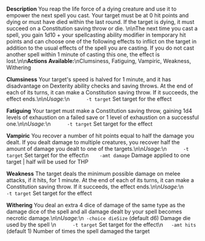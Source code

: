 **Description**
You reap the life force of a dying creature and use it to empower the next spell you cast. Your target must be at 0 hit points and dying or must have died within the last round. If the target is dying, it must succeed on a Constitution saving throw or die. \n\nThe next time you cast a spell, you gain 1d10 + your spellcasting ability modifier in temporary hit points and can choose one of the following effects to inflict on the target in addition to the usual effects of the spell you are casting. If you do not cast another spell within 1 minute of casting this one, the effect is lost.\n\n**Actions Available:**\nClumsiness, Fatiguing, Vampiric, Weakness, Withering

**Clumsiness**
Your target's speed is halved for 1 minute, and it has disadvantage on Dexterity ability checks and saving throws. At the end of each of its turns, it can make a Constitution saving throw. If it succeeds, the effect ends.\n\n*Usage:*\n`      -t target` Set target for the effect

**Fatiguing**
Your target must make a Constitution saving throw, gaining 1d4 levels of exhaustion on a failed save or 1 level of exhaustion on a successful one.\n\n*Usage:*\n`      -t target` Set target for the effect

**Vampiric**
You recover a number of hit points equal to half the damage you dealt. If you dealt damage to multiple creatures, you recover half the amount of damage you dealt to one of the targets.\n\n*Usage:*\n`      -t target` Set target for the effect\n`    -amt damage` Damage applied to one target | half will be used for THP

**Weakness**
The target deals the minimum possible damage on melee attacks, if it hits, for 1 minute. At the end of each of its turns, it can make a Constitution saving throw. If it succeeds, the effect ends.\n\n*Usage:*\n`      -t target` Set target for the effect

**Withering**
You deal an extra 4 dice of damage of the same type as the damage dice of the spell and all damage dealt by your spell becomes necrotic damage.\n\n*Usage:*\n` -choice dieSize` (default d6) Damage die used by the spell \n`      -t target` Set target for the effect\n`    -amt hits  ` (default 1) Number of times the spell damaged the target
